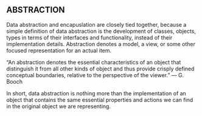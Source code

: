 ABSTRACTION
----------------------------------------------------------------------------------------
  
Data abstraction and encapuslation are closely tied together, because a simple 
definition of data abstraction is the development of classes, objects, types in terms 
of their interfaces and functionality, instead of their implementation details. 
Abstraction denotes a model, a view, or some other focused representation for an actual item.
 
“An abstraction denotes the essential characteristics of an object that distinguish it 
from all other kinds of object and thus provide crisply defined conceptual boundaries, 
relative to the perspective of the viewer.” — G. Booch
 
In short, data abstraction is nothing more than the implementation of an object that 
contains the same essential properties and actions we can find in the original 
object we are representing.